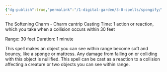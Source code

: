 ```yaml
---
{"dg-publish":true,"permalink":"/1-digital-garden/3-0-spells/spongify/"}
---
```


The Softening Charm - Charm cantrip
Casting Time: 1 action or reaction, which you take when a collision occurs within 30 feet

Range: 30 feet
Duration: 1 minute

This spell makes an object you can see within range become soft and bouncy, like a sponge or mattress. Any damage from falling on or colliding with this object is nullified. This spell can be cast as a reaction to a collision affecting a creature or two objects you can see within range.
